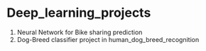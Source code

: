 # Deep_learning_projects
1. Neural Network for Bike sharing prediction
2. Dog-Breed classifier project in human_dog_breed_recognition
